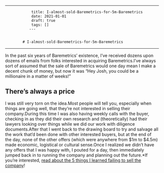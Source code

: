 ---
                title: I-almost-sold-Baremetrics-for-5m-Baremetrics
                date: 2021-01-01    
                draft: true
                tags: []
               ---


            # I-almost-sold-Baremetrics-for-5m-Baremetrics

***
In the past six years of Baremetrics’ existence, I’ve received dozens upon dozens of emails from folks interested in acquiring Baremetrics.I’ve always sort of assumed that the sale of Baremetrics would one day mean I make a decent chunk of money, but now it was “Hey Josh, you could be a millionaire in a matter of weeks!”
## There’s always a price
I was still very torn on the idea.Most people will tell you, especially when things are going well, that they’re not interested in selling their company.During this time I was also having weekly calls with the buyer, checking in as they did their own research and (theoretically) had their lawyers looking over things while we did our work with diligence documents.After that I went back to the drawing board to try and salvage all the work that’d been done with other interested buyers, but at the end of the day, none of the other offers (which were anywhere from $1m to $4.5m) made economic, logistical or cultural sense.Once I realized we didn’t have any offers that I was happy with, I pouted for a day, then immediately jumped back in to running the company and planning out the future.*If you’re interested, [read about the 5 things I learned failing to sell the company](https://baremetrics.com/blog/5-things-i-learned-failing-to-sell-baremetrics-for-5m)!